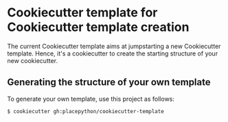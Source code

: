 # Cookiecutter template for Cookiecutter template creation

The current Cookiecutter template aims at jumpstarting a new Cookiecutter template. Hence, it's a cookiecutter to create the starting structure of your new cookiecutter.

## Generating the structure of your own template

To generate your own template, use this project as follows:

```
$ cookiecutter gh:placepython/cookiecutter-template
```